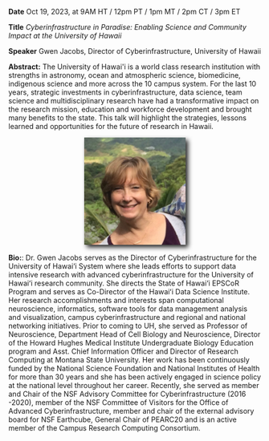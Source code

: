 
**Date** Oct 19, 2023, at 9AM HT / 12pm PT / 1pm MT / 2pm CT / 3pm ET

**Title** *Cyberinfrastructure in Paradise: Enabling Science and Community Impact at the University of Hawaii*

**Speaker** Gwen Jacobs, Director of Cyberinfrastructure, University of Hawaii

<!-- <p align=center> -->
<!-- <img src="assets/images/preview-seminar.png" width="40%" style="filter: drop-shadow(5px 5px 5px #222);"/>
</p>  -->

<!-- <p align=center>
<a target="_blank" href='https://youtu.be/kOHZ6I_w1ws'>Video Link</a>
</p>  -->


**Abstract:** The University of Hawai'i is a world class research institution with strengths in astronomy, ocean and atmospheric science, biomedicine, indigenous science and more across the 10 campus system.   For the last 10 years, strategic investments in cyberinfrastructure, data science, team science and multidisciplinary research have had a transformative impact on the research mission, education and workforce development and brought many benefits to the state.  This talk will highlight the strategies, lessons learned and opportunities for the future of research in Hawaii.

<p align=center>
<img src="assets/images/jacobs.jpeg" width="40%" style="filter: drop-shadow(5px 5px 5px #222);"/>
</p> 

**Bio:**: Dr. Gwen Jacobs serves as the Director of Cyberinfrastructure for the University of Hawai‘i System where she leads efforts to support data intensive research with advanced cyberinfrastructure for the University of Hawaiʻi research community.  She directs the State of Hawai‘i EPSCoR Program and serves as Co-Director of the Hawaiʻi Data Science Institute. Her research accomplishments and interests span computational neuroscience, informatics, software tools for data management analysis and visualization, campus cyberinfrastructure and regional and national networking initiatives. Prior to coming to UH, she served as Professor of Neuroscience, Department Head of Cell Biology and Neuroscience, Director of the Howard Hughes Medical Institute Undergraduate Biology Education program and Asst. Chief Information Officer and Director of Research Computing at Montana State University. Her work has been continuously funded by the National Science Foundation and National Institutes of Health for more than 30 years and she has been actively engaged in science policy at the national level throughout her career. Recently, she served as member and Chair of the NSF Advisory Committee for Cyberinfrastructure (2016 -2020), member of the NSF Committee of Visitors for the Office of Advanced Cyberinfrastructure, member and chair of the external advisory board for NSF Earthcube, General Chair of PEARC20 and is an active member of the Campus Research Computing Consortium.




